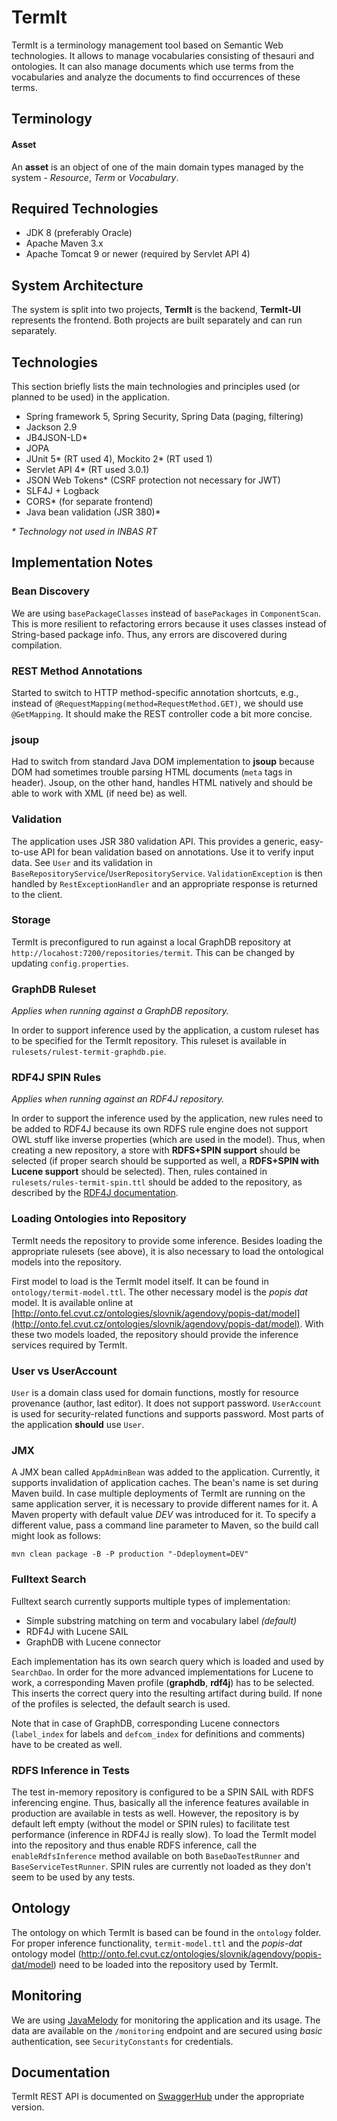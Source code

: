 # TermIt

TermIt is a terminology management tool based on Semantic Web technologies.
It allows to manage vocabularies consisting of thesauri and ontologies. It can also manage documents
which use terms from the vocabularies and analyze the documents to find occurrences of these terms.

## Terminology

#### Asset

An **asset** is an object of one of the main domain types managed by the system - _Resource_, _Term_ or _Vocabulary_.

## Required Technologies

- JDK 8 (preferably Oracle)
- Apache Maven 3.x
- Apache Tomcat 9 or newer (required by Servlet API 4)


## System Architecture

The system is split into two projects, __TermIt__ is the backend, __TermIt-UI__ represents the frontend.
Both projects are built separately and can run separately.


## Technologies

This section briefly lists the main technologies and principles used (or planned to be used) in the application.

- Spring framework 5, Spring Security, Spring Data (paging, filtering)
- Jackson 2.9
- JB4JSON-LD*
- JOPA
- JUnit 5* (RT used 4), Mockito 2* (RT used 1)
- Servlet API 4* (RT used 3.0.1)
- JSON Web Tokens* (CSRF protection not necessary for JWT)
- SLF4J + Logback
- CORS* (for separate frontend)
- Java bean validation (JSR 380)*

_* Technology not used in INBAS RT_

## Implementation Notes

### Bean Discovery

We are using `basePackageClasses` instead of `basePackages` in `ComponentScan`. This is more resilient to refactoring errors 
because it uses classes instead of String-based package info. Thus, any errors are discovered during compilation.

### REST Method Annotations

Started to switch to HTTP method-specific annotation shortcuts, e.g., instead of `@RequestMapping(method=RequestMethod.GET)`,
we should use `@GetMapping`. It should make the REST controller code a bit more concise.

### jsoup

Had to switch from standard Java DOM implementation to **jsoup** because DOM had sometimes trouble parsing HTML documents (`meta` tags in header).
Jsoup, on the other hand, handles HTML natively and should be able to work with XML (if need be) as well.

### Validation

The application uses JSR 380 validation API. This provides a generic, easy-to-use API for bean validation based on annotations.
Use it to verify input data. See `User` and its validation in `BaseRepositoryService`/`UserRepositoryService`.
`ValidationException` is then handled by `RestExceptionHandler` and an appropriate response is returned to the client.

### Storage

TermIt is preconfigured to run against a local GraphDB repository at `http://locahost:7200/repositories/termit`.
This can be changed by updating `config.properties`.

### GraphDB Ruleset

_Applies when running against a GraphDB repository._

In order to support inference used by the application, a custom ruleset has to be specified for the TermIt repository. This
ruleset is available in `rulesets/rulest-termit-graphdb.pie`.

### RDF4J SPIN Rules

_Applies when running against an RDF4J repository._

In order to support the inference used by the application, new rules need to be added to RDF4J because its own RDFS rule engine does not
support OWL stuff like inverse properties (which are used in the model). Thus, when creating a new repository, a store 
with **RDFS+SPIN support** should be selected (if proper search should be supported as well, a **RDFS+SPIN with Lucene support** should be selected). 
Then, rules contained in `rulesets/rules-termit-spin.ttl` should be added to the repository, 
as described by the [RDF4J documentation](http://docs.rdf4j.org/programming/#_adding_rules).

### Loading Ontologies into Repository

TermIt needs the repository to provide some inference. Besides loading the appropriate rulesets (see above), it is also
necessary to load the ontological models into the repository.

First model to load is the TermIt model itself. It can be found in `ontology/termit-model.ttl`. The other necessary model
is the _popis dat_ model. It is available online at 
[http://onto.fel.cvut.cz/ontologies/slovnik/agendovy/popis-dat/model](http://onto.fel.cvut.cz/ontologies/slovnik/agendovy/popis-dat/model).
With these two models loaded, the repository should provide the inference services required by TermIt.


### User vs UserAccount
`User` is a domain class used for domain functions, mostly for resource provenance (author, last editor). It does not support password.
 `UserAccount` is used for security-related functions and supports password. Most parts of the application **should** use
 `User`.

### JMX

A JMX bean called `AppAdminBean` was added to the application. Currently, it supports invalidation of application caches.
The bean's name is set during Maven build. In case multiple deployments of TermIt are running on the same application server,
it is necessary to provide different names for it. A Maven property with default value _DEV_ was introduced for it. To specify
a different value, pass a command line parameter to Maven, so the build call might look as follows:

`mvn clean package -B -P production "-Ddeployment=DEV"`

### Fulltext Search

Fulltext search currently supports multiple types of implementation:

* Simple substring matching on term and vocabulary label _(default)_
* RDF4J with Lucene SAIL
* GraphDB with Lucene connector

Each implementation has its own search query which is loaded and used by `SearchDao`. In order for the more advanced implementations
for Lucene to work, a corresponding Maven profile (**graphdb**, **rdf4j**) has to be selected. This inserts the correct query into the resulting
artifact during build. If none of the profiles is selected, the default search is used.

Note that in case of GraphDB, corresponding Lucene connectors (`label_index` for labels and `defcom_index` for definitions and comments)
 have to be created as well.

### RDFS Inference in Tests

The test in-memory repository is configured to be a SPIN SAIL with RDFS inferencing engine. Thus, basically all the inference features available
in production are available in tests as well. However, the repository is by default left empty (without the model or SPIN rules) to facilitate test
performance (inference in RDF4J is really slow). To load the TermIt model into the repository and thus enable RDFS inference, call the `enableRdfsInference`
method available on both `BaseDaoTestRunner` and `BaseServiceTestRunner`. SPIN rules are currently not loaded as they don't seem to be used by any tests.

## Ontology

The ontology on which TermIt is based can be found in the `ontology` folder. For proper inference functionality, `termit-model.ttl` and the 
_popis-dat_ ontology model (http://onto.fel.cvut.cz/ontologies/slovnik/agendovy/popis-dat/model) need to be loaded into the repository 
used by TermIt.

## Monitoring

We are using [JavaMelody](https://github.com/javamelody/javamelody) for monitoring the application and its usage. The data are available
on the `/monitoring` endpoint and are secured using _basic_ authentication, see `SecurityConstants` for credentials.

## Documentation

TermIt REST API is documented on [SwaggerHub](https://app.swaggerhub.com/apis/ledvima1/TermIt/) under the appropriate version.
